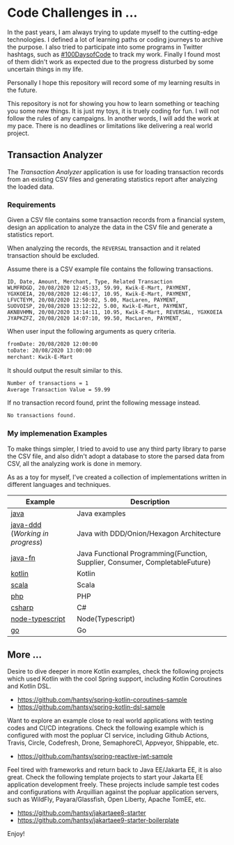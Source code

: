 # Code Challenges in ...

In the past years, I am always trying to update myself to the cutting-edge technologies. I defined a lot of learning paths or coding journeys to archive the purpose.  I also tried to participate into some programs in Twitter hashtags, such as [#100DaysofCode](https://twitter.com/search?q=%23100DaysOfCode) to track my work.  Finally I found most of them didn't work as expected due to the progress disturbed by some uncertain things in my life. 

Personally I hope this repository will record some of my learning results in the future. 

This repository is not for showing you how to learn something or teaching you some new things. It is just my toys, it is truely coding for fun.  I will not follow the rules of any campaigns. In another words, I will add the work at my pace. There is no deadlines or limitations like delivering a real world project.


## Transaction Analyzer

The *Transaction Analyzer* application is use for loading transaction records from an existing CSV files and generating statistics report after analyzing the loaded data.

### Requirements

Given a CSV file contains some transaction records from a financial system, design an application to analyze the data in the CSV file and generate a statistics report.

When analyzing the records, the `REVERSAL` transaction and it related transaction should be excluded.

Assume there is a CSV example file contains the following transactions.

```csv 
ID, Date, Amount, Merchant, Type, Related Transaction
WLMFRDGD, 20/08/2020 12:45:33, 59.99, Kwik-E-Mart, PAYMENT,
YGXKOEIA, 20/08/2020 12:46:17, 10.95, Kwik-E-Mart, PAYMENT,
LFVCTEYM, 20/08/2020 12:50:02, 5.00, MacLaren, PAYMENT,
SUOVOISP, 20/08/2020 13:12:22, 5.00, Kwik-E-Mart, PAYMENT,
AKNBVHMN, 20/08/2020 13:14:11, 10.95, Kwik-E-Mart, REVERSAL, YGXKOEIA
JYAPKZFZ, 20/08/2020 14:07:10, 99.50, MacLaren, PAYMENT,
```

When user input the following arguments as query criteria.

```bash
fromDate: 20/08/2020 12:00:00
toDate: 20/08/2020 13:00:00
merchant: Kwik-E-Mart
```

It should output the result similar to this.

```bash
Number of transactions = 1
Average Transaction Value = 59.99
```

If no transaction record found, print the following message instead.

```bash
No transactions found.
```

### My implemenation Examples

To make things simpler, I tried to avoid to use any third party library to parse the CSV file, and also didn't adopt a database to store the parsed data from CSV, all the analyzing work is done in memory.

As as a toy for myself, I've created a collection of implementations written in different languages and techniques.

| Example | Description|
|---|---|
|[java](./transaction-analyzer/java)| Java examples|
|[java-ddd](./transaction-analyzer/java-ddd) (*Working in progress*)|Java with DDD/Onion/Hexagon Architecture|
|[java-fn](./transaction-analyzer/java-fn)|Java Functional Programming(Function, Supplier, Consumer, CompletableFuture)|
|[kotlin](./transaction-analyzer/kotlin) | Kotlin |
|[scala](./transaction-analyzer/scala) | Scala | 
|[php](./transaction-analyzer/php) | PHP |
|[csharp](./transaction-analyzer/csharp) | C# |
|[node-typescript](./transaction-analyzer/node-typescript/)|Node(Typescript)| 
|[go](./transaction-analyzer/go) | Go |

## More ...

Desire to dive deeper in more Kotlin examples, check the following projects which used Kotlin with the cool Spring support, including Kotlin Coroutines and Kotlin DSL.

* https://github.com/hantsy/spring-kotlin-coroutines-sample
* https://github.com/hantsy/spring-kotlin-dsl-sample 

Want to explore an example close to real world applications with testing codes and CI/CD integrations. Check the following example which is configured with most the popluar CI service, including Github Actions, Travis, Circle, Codefresh, Drone, SemaphoreCI, Appveyor, Shippable, etc.

* https://github.com/hantsy/spring-reactive-jwt-sample

Feel tired with frameworks and return back to Java EE/Jakarta EE, it is also great. Check the following template projects to start your Jakarta EE application development freely. These projects include sample test codes and configurations with Arquillian against the popluar application servers, such as WildFly, Payara/Glassfish, Open Liberty, Apache TomEE, etc.

* https://github.com/hantsy/jakartaee8-starter
* https://github.com/hantsy/jakartaee9-starter-boilerplate

Enjoy!
